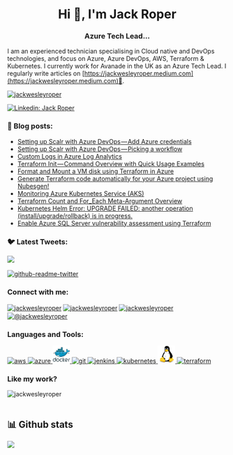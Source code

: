 <h1 align="center">Hi 👋, I'm Jack Roper</h1>
<h3 align="center">Azure Tech Lead...</h3>

I am an experienced technician specialising in Cloud native and DevOps technologies, and focus on Azure, Azure DevOps, AWS, Terraform & Kubernetes. I currently work for Avanade in the UK as an Azure Tech Lead. I regularly write articles on [https://jackwesleyroper.medium.com](https://jackwesleyroper.medium.com)📝.

<p align="left"> <a href="https://twitter.com/jackwesleyroper" target="blank"><img src="https://img.shields.io/twitter/follow/jackwesleyroper?logo=twitter&style=for-the-badge" alt="jackwesleyroper" /></a> </p>

[![Linkedin: Jack Roper](https://img.shields.io/badge/-Jack%20Roper-blue?style=flat-square&logo=Linkedin&logoColor=white&link=https://www.linkedin.com/in/jwroper/)](https://www.linkedin.com/in/jwroper/)

### 📝 Blog posts:
<!-- BLOG-POST-LIST:START -->
- [Setting up Scalr with Azure DevOps — Add Azure credentials](https://itnext.io/setting-up-scalr-with-azure-devops-add-azure-credentials-979ddc17d90d?source=rss-f8c0d8b1b817------2)
- [Setting up Scalr with Azure DevOps — Picking a workflow](https://itnext.io/setting-up-scalr-with-azure-devops-picking-a-workflow-d91124a4748c?source=rss-f8c0d8b1b817------2)
- [Custom Logs in Azure Log Analytics](https://faun.pub/custom-logs-in-azure-log-analytics-2c03cd6f9095?source=rss-f8c0d8b1b817------2)
- [Terraform Init — Command Overview with Quick Usage Examples](https://faun.pub/terraform-init-command-overview-with-quick-usage-examples-752a5719c317?source=rss-f8c0d8b1b817------2)
- [Format and Mount a VM disk using Terraform in Azure](https://faun.pub/format-and-mount-a-vm-disk-using-terraform-in-azure-a622313d43e5?source=rss-f8c0d8b1b817------2)
- [Generate Terraform code automatically for your Azure project using Nubesgen!](https://faun.pub/generate-terraform-code-automatically-for-your-azure-project-using-nubesgen-8917e607b8b5?source=rss-f8c0d8b1b817------2)
- [Monitoring Azure Kubernetes Service &lpar;AKS&rpar;](https://faun.pub/monitoring-azure-kubernetes-service-aks-59c6596e05b1?source=rss-f8c0d8b1b817------2)
- [Terraform Count and For_Each Meta-Argument Overview](https://medium.com/spacelift/terraform-count-and-for-each-meta-argument-overview-bac3b6f2fdaa?source=rss-f8c0d8b1b817------2)
- [Kubernetes Helm Error: UPGRADE FAILED: another operation &lpar;install/upgrade/rollback&rpar; is in progress.](https://medium.com/nerd-for-tech/kubernetes-helm-error-upgrade-failed-another-operation-install-upgrade-rollback-is-in-progress-52ea2c6fcda9?source=rss-f8c0d8b1b817------2)
- [Enable Azure SQL Server vulnerability assessment using Terraform](https://faun.pub/enable-azure-sql-server-vulnerability-assessment-using-terraform-abdffc6307a6?source=rss-f8c0d8b1b817------2)
<!-- BLOG-POST-LIST:END -->



### 🐦 Latest Tweets:


[<img src="https://img.shields.io/badge/-Follow-blue?style=for-the-badge&logo=twitter&logoColor=white"/>](https://twitter.com/jackwesleyroper)


[![github-readme-twitter](https://github-readme-twitter.gazf.vercel.app/api?id=jackwesleyroper&layout=wide)](https://github.com/gazf/github-readme-twitter)

<h3 align="left">Connect with me:</h3>
<p align="left">
<a href="https://dev.to/jackwesleyroper" target="blank"><img align="center" src="https://cdn.jsdelivr.net/npm/simple-icons@3.0.1/icons/dev-dot-to.svg" alt="jackwesleyroper" height="30" width="40" /></a>
<a href="https://twitter.com/jackwesleyroper" target="blank"><img align="center" src="https://raw.githubusercontent.com/rahuldkjain/github-profile-readme-generator/master/src/images/icons/Social/twitter.svg" alt="jackwesleyroper" height="30" width="40" /></a>
<a href="https://linkedin.com/in/jackwesleyroper" target="blank"><img align="center" src="https://raw.githubusercontent.com/rahuldkjain/github-profile-readme-generator/master/src/images/icons/Social/linked-in-alt.svg" alt="jackwesleyroper" height="30" width="40" /></a>
<a href="https://medium.com/@jackwesleyroper" target="blank"><img align="center" src="https://raw.githubusercontent.com/rahuldkjain/github-profile-readme-generator/master/src/images/icons/Social/medium.svg" alt="@jackwesleyroper" height="30" width="40" /></a>
</p>

<h3 align="left">Languages and Tools:</h3>
<p align="left"> <a href="https://aws.amazon.com" target="_blank"> <img src="https://www.vectorlogo.zone/logos/amazon_aws/amazon_aws-icon.svg" alt="aws" width="40" height="40"/> </a> <a href="https://azure.microsoft.com/en-in/" target="_blank"> <img src="https://www.vectorlogo.zone/logos/microsoft_azure/microsoft_azure-icon.svg" alt="azure" width="40" height="40"/> </a> <a href="https://www.docker.com/" target="_blank"> <img src="https://raw.githubusercontent.com/devicons/devicon/master/icons/docker/docker-original-wordmark.svg" alt="docker" width="40" height="40"/> </a> <a href="https://git-scm.com/" target="_blank"> <img src="https://www.vectorlogo.zone/logos/git-scm/git-scm-icon.svg" alt="git" width="40" height="40"/> </a> <a href="https://www.jenkins.io" target="_blank"> <img src="https://www.vectorlogo.zone/logos/jenkins/jenkins-icon.svg" alt="jenkins" width="40" height="40"/> </a> <a href="https://kubernetes.io" target="_blank"> <img src="https://www.vectorlogo.zone/logos/kubernetes/kubernetes-icon.svg" alt="kubernetes" width="40" height="40"/> </a> <a href="https://www.linux.org/" target="_blank"> <img src="https://raw.githubusercontent.com/devicons/devicon/master/icons/linux/linux-original.svg" alt="linux" width="40" height="40"/> </a> <a href="https://www.terraform.io/" target="_blank"> <img src="https://www.vectorlogo.zone/logos/terraformio/terraformio-icon.svg" alt="terraform" width="40" height="40"/> </a> </p>



<h3 align="left">Like my work?</h3>
<p><a href="https://www.buymeacoffee.com/jackwesleyroper"> <img align="left" src="https://cdn.buymeacoffee.com/buttons/v2/default-yellow.png" height="50" width="210" alt="jackwesleyroper" /></a></p><br><br>

## 📊 Github stats
<p >
  <img align="left" src="https://github-readme-stats.vercel.app/api?username=jackwesleyroper&show_icons=true&bg_color=ffea00&title_color=000000&text_color=000000&icon_color=ff0000&hide_border=true&count_private=true" />
</p>

</br>
</br>
</br>
</br>
</br>
</br>
</br>
</br>
</br>
